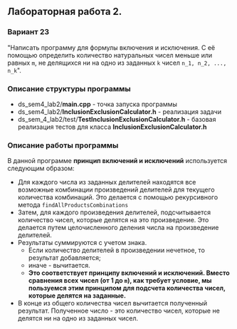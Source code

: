 ## Лабораторная работа 2.

### Вариант 23
"Написать программу для формулы включения и исключения. 
С её помощью определить количество натуральных чисел меньше или
равных `m`, не делящихся ни на одно из заданных `k` чисел
`n_1, n_2, ..., n_k`".

### Описание структуры программы

- ds_sem4_lab2/**main.cpp** - точка запуска программы
- ds_sem4_lab2/**InclusionExclusionCalculator.h** - 
реализация задачи
- ds_sem_4_lab2/test/**TestInclusionExclusionCalculator.h** -
базовая реализация тестов для класса **InclusionExclusionCalculator.h**

### Описание работы программы

В данной программе **принцип включений и исключений** 
используется следующим образом:  
- Для каждого числа из заданных делителей находятся все возможные комбинации 
произведений делителей для текущего количества комбинаций. Это делается с 
помощью рекурсивного метода `findAllProductsCombinations`
- Затем, для каждого произведения делителей, подсчитывается количество чисел, 
которые делятся на это произведение. Это делается путем целочисленного 
деления числа на произведение делителей.
- Результаты суммируются с учетом знака. 
  - Если количество делителей в произведении нечетное, то результат добавляется; 
  - иначе - вычитается. 
  - **Это соответствует принципу включений и исключений. Вместо сравнения всех
чисел (от 1 до `m`), как требует условие, мы пользуемся этим принципом для
подсчета количества чисел, которые делятся на заданные.**
- В конце из общего количества чисел вычитается полученный результат. Полученное число - это количество чисел, которые не делятся ни на одно из заданных чисел.
